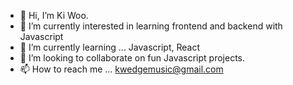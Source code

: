 - 👋 Hi, I’m Ki Woo.
- 👀 I’m currently interested in learning frontend and backend with Javascript
- 🌱 I’m currently learning ... Javascript, React
- 💞️ I’m looking to collaborate on fun Javascript projects.
- 📫 How to reach me ...  kwedgemusic@gmail.com

<!---
kiwookim/kiwookim is a ✨ special ✨ repository because its `README.md` (this file) appears on your GitHub profile.
You can click the Preview link to take a look at your changes.
--->
